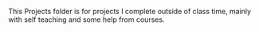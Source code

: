 This Projects folder is for projects I complete outside of class time, mainly with self teaching and some help from courses.
